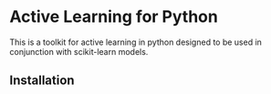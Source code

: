# Active Learning for Python

This is a toolkit for active learning in python designed to be used in conjunction 
with scikit-learn models. 

## Installation

